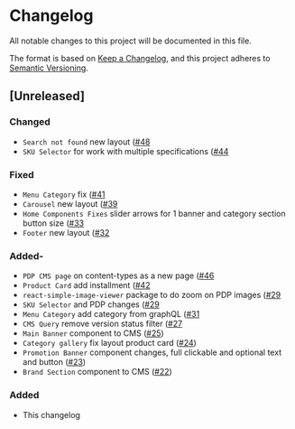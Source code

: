 # Changelog

All notable changes to this project will be documented in this file.

The format is based on [Keep a Changelog](https://keepachangelog.com/en/1.0.0/),
and this project adheres to [Semantic Versioning](https://semver.org/spec/v2.0.0.html).

## [Unreleased]

### Changed
- `Search not found` new layout ([#48](https://github.com/vtex-sites/accenturebb.store/pull/48)
- `SKU Selector` for work with multiple specifications ([#44](https://github.com/vtex-sites/accenturebb.store/pull/44)

### Fixed 
- `Menu Category` fix ([#41](https://github.com/vtex-sites/accenturebb.store/pull/41)
- `Carousel` new layout ([#39](https://github.com/vtex-sites/accenturebb.store/pull/39)
- `Home Components Fixes` slider arrows for 1 banner and category section button size ([#33](https://github.com/vtex-sites/accenturebb.store/pull/33)
- `Footer` new layout ([#32](https://github.com/vtex-sites/accenturebb.store/pull/32)
### Added- 
- `PDP CMS page` on content-types as a new page ([#46](https://github.com/vtex-sites/accenturebb.store/pull/46)
- `Product Card` add installment ([#42](https://github.com/vtex-sites/accenturebb.store/pull/42)
- `react-simple-image-viewer` package to do zoom on PDP images ([#29](https://github.com/vtex-sites/accenturebb.store/pull/29)
- `SKU Selector` and PDP changes ([#29](https://github.com/vtex-sites/accenturebb.store/pull/29)
- `Menu Category` add category from graphQL ([#31](https://github.com/vtex-sites/accenturebb.store/pull/31)
- `CMS Query` remove version status filter ([#27](https://github.com/vtex-sites/accenturebb.store/pull/27)
- `Main Banner` component to CMS ([#25](https://github.com/vtex-sites/accenturebb.store/pull/25))
- `Category gallery` fix layout product card ([#24](https://github.com/vtex-sites/accenturebb.store/pull/24))
- `Promotion Banner` component changes, full clickable and optional text and button ([#23](https://github.com/vtex-sites/accenturebb.store/pull/23))
- `Brand Section` component to CMS ([#22](https://github.com/vtex-sites/accenturebb.store/pull/22))
### Added

- This changelog
